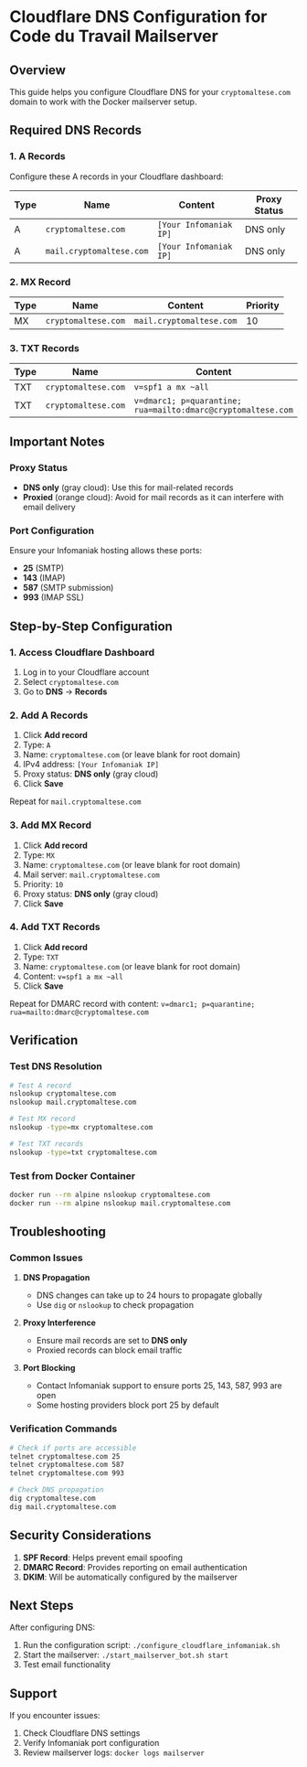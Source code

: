 # Cloudflare DNS Configuration for Code du Travail Mailserver

## Overview
This guide helps you configure Cloudflare DNS for your `cryptomaltese.com` domain to work with the Docker mailserver setup.

## Required DNS Records

### 1. A Records
Configure these A records in your Cloudflare dashboard:

| Type | Name | Content | Proxy Status |
|------|------|---------|--------------|
| A | `cryptomaltese.com` | `[Your Infomaniak IP]` | DNS only |
| A | `mail.cryptomaltese.com` | `[Your Infomaniak IP]` | DNS only |

### 2. MX Record
| Type | Name | Content | Priority |
|------|------|---------|----------|
| MX | `cryptomaltese.com` | `mail.cryptomaltese.com` | 10 |

### 3. TXT Records
| Type | Name | Content |
|------|------|---------|
| TXT | `cryptomaltese.com` | `v=spf1 a mx ~all` |
| TXT | `cryptomaltese.com` | `v=dmarc1; p=quarantine; rua=mailto:dmarc@cryptomaltese.com` |

## Important Notes

### Proxy Status
- **DNS only** (gray cloud): Use this for mail-related records
- **Proxied** (orange cloud): Avoid for mail records as it can interfere with email delivery

### Port Configuration
Ensure your Infomaniak hosting allows these ports:
- **25** (SMTP)
- **143** (IMAP)
- **587** (SMTP submission)
- **993** (IMAP SSL)

## Step-by-Step Configuration

### 1. Access Cloudflare Dashboard
1. Log in to your Cloudflare account
2. Select `cryptomaltese.com`
3. Go to **DNS** → **Records**

### 2. Add A Records
1. Click **Add record**
2. Type: `A`
3. Name: `cryptomaltese.com` (or leave blank for root domain)
4. IPv4 address: `[Your Infomaniak IP]`
5. Proxy status: **DNS only** (gray cloud)
6. Click **Save**

Repeat for `mail.cryptomaltese.com`

### 3. Add MX Record
1. Click **Add record**
2. Type: `MX`
3. Name: `cryptomaltese.com` (or leave blank for root domain)
4. Mail server: `mail.cryptomaltese.com`
5. Priority: `10`
6. Proxy status: **DNS only** (gray cloud)
7. Click **Save**

### 4. Add TXT Records
1. Click **Add record**
2. Type: `TXT`
3. Name: `cryptomaltese.com` (or leave blank for root domain)
4. Content: `v=spf1 a mx ~all`
5. Click **Save**

Repeat for DMARC record with content: `v=dmarc1; p=quarantine; rua=mailto:dmarc@cryptomaltese.com`

## Verification

### Test DNS Resolution
```bash
# Test A record
nslookup cryptomaltese.com
nslookup mail.cryptomaltese.com

# Test MX record
nslookup -type=mx cryptomaltese.com

# Test TXT records
nslookup -type=txt cryptomaltese.com
```

### Test from Docker Container
```bash
docker run --rm alpine nslookup cryptomaltese.com
docker run --rm alpine nslookup mail.cryptomaltese.com
```

## Troubleshooting

### Common Issues

1. **DNS Propagation**
   - DNS changes can take up to 24 hours to propagate globally
   - Use `dig` or `nslookup` to check propagation

2. **Proxy Interference**
   - Ensure mail records are set to **DNS only**
   - Proxied records can block email traffic

3. **Port Blocking**
   - Contact Infomaniak support to ensure ports 25, 143, 587, 993 are open
   - Some hosting providers block port 25 by default

### Verification Commands
```bash
# Check if ports are accessible
telnet cryptomaltese.com 25
telnet cryptomaltese.com 587
telnet cryptomaltese.com 993

# Check DNS propagation
dig cryptomaltese.com
dig mail.cryptomaltese.com
```

## Security Considerations

1. **SPF Record**: Helps prevent email spoofing
2. **DMARC Record**: Provides reporting on email authentication
3. **DKIM**: Will be automatically configured by the mailserver

## Next Steps

After configuring DNS:
1. Run the configuration script: `./configure_cloudflare_infomaniak.sh`
2. Start the mailserver: `./start_mailserver_bot.sh start`
3. Test email functionality

## Support

If you encounter issues:
1. Check Cloudflare DNS settings
2. Verify Infomaniak port configuration
3. Review mailserver logs: `docker logs mailserver` 